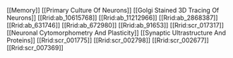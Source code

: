 [[Memory]]
[[Primary Culture Of Neurons]]
[[Golgi Stained 3D Tracing Of Neurons]]
[[Rrid:ab_10615768]]
[[Rrid:ab_11212966]]
[[Rrid:ab_2868387]]
[[Rrid:ab_631746]]
[[Rrid:ab_672980]]
[[Rrid:ab_91653]]
[[Rrid:scr_017317]]
[[Neuronal Cytomorphometry And Plasticity]]
[[Synaptic Ultrastructure And Proteins]]
[[Rrid:scr_001775]]
[[Rrid:scr_002798]]
[[Rrid:scr_002677]]
[[Rrid:scr_007369]]
